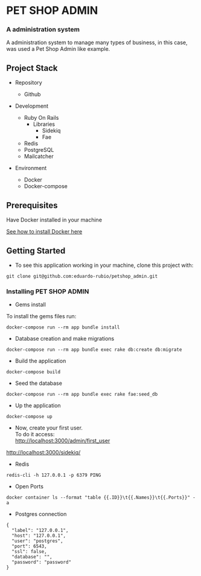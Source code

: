 # PET SHOP ADMIN


### A administration system

A administration system to manage many types of business, in this case, was used a Pet Shop Admin like example.

## Project Stack

* Repository
    * Github

* Development
    * Ruby On Rails
        * Libraries
            * Sidekiq
            * Fae
    * Redis
    * PostgreSQL
    * Mailcatcher
* Environment
    * Docker
    * Docker-compose

## Prerequisites

Have Docker installed in your machine


[See how to install Docker here](https://docs.docker.com/install/)


## Getting Started

* To see this application working in your machine, clone this project with:
```
git clone git@github.com:eduardo-rubio/petshop_admin.git
```
### Installing PET SHOP ADMIN

* Gems install

To install the gems files run: 
```
docker-compose run --rm app bundle install
```

* Database creation and make migrations

```
docker-compose run --rm app bundle exec rake db:create db:migrate
```
* Build the application
```
docker-compose build
```
* Seed the database
```
docker-compose run --rm app bundle exec rake fae:seed_db
```
* Up the application
```
docker-compose up
```
* Now, create your first user.</br>
To do it access:</br>
[http://localhost:3000/admin/first_user](http://localhost:3000/admin/first_user/)


[http://localhost:3000/sidekiq/](http://localhost:3000/sidekiq/)

* Redis
``` 
redis-cli -h 127.0.0.1 -p 6379 PING
``` 

* Open Ports
```
docker container ls --format "table {{.ID}}\t{{.Names}}\t{{.Ports}}" -a
```
* Postgres connection
```
{
  "label": "127.0.0.1",
  "host": "127.0.0.1",
  "user": "postgres",
  "port": 6543,
  "ssl": false,
  "database": "",
  "password": "password"
}
```
